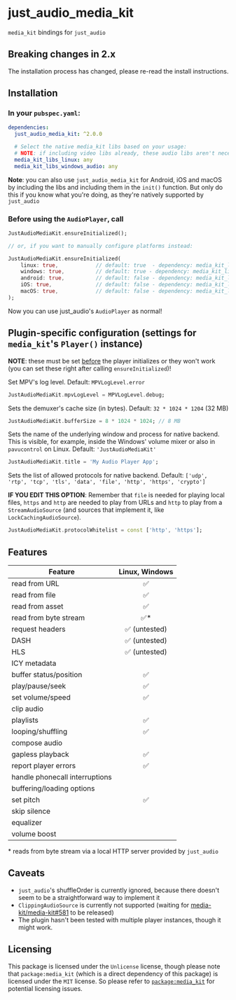 # just_audio_media_kit

`media_kit` bindings for `just_audio`

## Breaking changes in 2.x

The installation process has changed, please re-read the install instructions.

## Installation

### In your `pubspec.yaml`:

```yaml
dependencies:
  just_audio_media_kit: ^2.0.0

  # Select the native media_kit libs based on your usage:
  # NOTE: if including video libs already, these audio libs aren't necessary.
  media_kit_libs_linux: any
  media_kit_libs_windows_audio: any
```

**Note**: you can also use `just_audio_media_kit` for Android, iOS and macOS by including the libs and including them in the `init()` function. But only do this if you know what you're doing, as they're natively supported by `just_audio`

### Before using the `AudioPlayer`, call

```dart
JustAudioMediaKit.ensureInitialized();

// or, if you want to manually configure platforms instead:

JustAudioMediaKit.ensureInitialized(
    linux: true,            // default: true  - dependency: media_kit_libs_linux
    windows: true,          // default: true - dependency: media_kit_libs_windows_audio
    android: true,          // default: false - dependency: media_kit_libs_android_audio
    iOS: true,              // default: false - dependency: media_kit_libs_ios_audio
    macOS: true,            // default: false - dependency: media_kit_libs_macos_audio
);
```

Now you can use just_audio's `AudioPlayer` as normal!

## Plugin-specific configuration (settings for `media_kit`'s `Player()` instance)

**NOTE**: these must be set <u>before</u> the player initializes or they won't work (you can set these right after calling `ensureInitialized`)!

Set MPV's log level. Default: `MPVLogLevel.error`

```dart
JustAudioMediaKit.mpvLogLevel = MPVLogLevel.debug;
```

Sets the demuxer's cache size (in bytes). Default: `32 * 1024 * 1204` (32 MB)

```dart
JustAudioMediaKit.bufferSize = 8 * 1024 * 1024; // 8 MB
```

Sets the name of the underlying window and process for native backend. This is visible, for example, inside the Windows' volume mixer or also in `pavucontrol` on Linux. Default: `'JustAudioMediaKit'`

```dart
JustAudioMediaKit.title = 'My Audio Player App';
```

Sets the list of allowed protocols for native backend. Default: `['udp', 'rtp', 'tcp', 'tls', 'data', 'file', 'http', 'https', 'crypto']`

**IF YOU EDIT THIS OPTION**: Remember that `file` is needed for playing local files, `https` and `http` are needed to play from URLs and `http` to play from a `StreamAudioSource` (and sources that implement it, like `LockCachingAudioSource`).

```dart
JustAudioMediaKit.protocolWhitelist = const ['http', 'https'];
```

## Features

| Feature                        | Linux, Windows |
| ------------------------------ | :------------: |
| read from URL                  |       ✅       |
| read from file                 |       ✅       |
| read from asset                |       ✅       |
| read from byte stream          |      ✅\*      |
| request headers                | ✅ (untested)  |
| DASH                           | ✅ (untested)  |
| HLS                            | ✅ (untested)  |
| ICY metadata                   |                |
| buffer status/position         |       ✅       |
| play/pause/seek                |       ✅       |
| set volume/speed               |       ✅       |
| clip audio                     |                |
| playlists                      |       ✅       |
| looping/shuffling              |       ✅       |
| compose audio                  |                |
| gapless playback               |       ✅       |
| report player errors           |       ✅       |
| handle phonecall interruptions |                |
| buffering/loading options      |                |
| set pitch                      |       ✅       |
| skip silence                   |                |
| equalizer                      |                |
| volume boost                   |                |

\* reads from byte stream via a local HTTP server provided by `just_audio`

## Caveats

- `just_audio`'s shuffleOrder is currently ignored, because there doesn't seem to be a straightforward way to implement it
- `ClippingAudioSource` is currently not supported (waiting for [media-kit/media-kit#581](https://github.com/media-kit/media-kit/pull/581) to be released)
- The plugin hasn't been tested with multiple player instances, though it might work.

## Licensing

This package is licensed under the `Unlicense` license, though
please note that `package:media_kit` (which is a direct dependency of this package) is licensed under the `MIT` license.
So please refer to [`package:media_kit`](https://github.com/media-kit/media-kit) for potential licensing issues.
